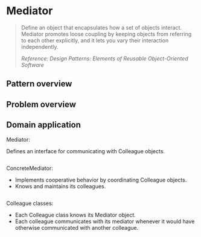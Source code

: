 <br />

# Mediator

> Define an object that encapsulates how a set of objects interact. Mediator promotes loose coupling by keeping objects from referring to each other explicitly, and it lets you vary their interaction independently.
>
> _Reference: Design Patterns: Elements of Reusable Object-Oriented Software_

## Pattern overview

## Problem overview

## Domain application

Mediator:

Defines an interface for communicating with Colleague objects.

```swift

```

ConcreteMediator:

- Implements cooperative behavior by coordinating Colleague objects.
- Knows and maintains its colleagues.

```swift

```

Colleague classes:

- Each Colleague class knows its Mediator object.
- Each colleague communicates with its mediator whenever it would have otherwise communicated with another colleague.

```swift

```
